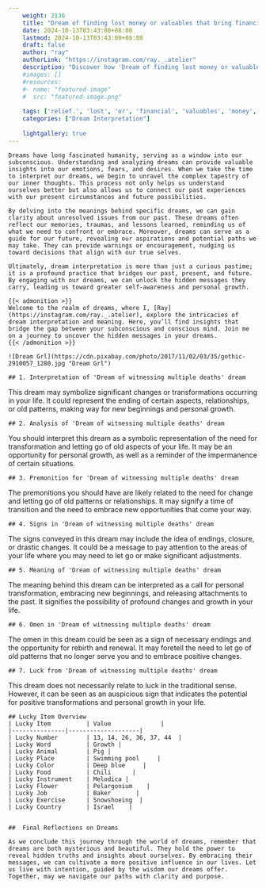 ```yaml
---
    weight: 2136
    title: "Dream of finding lost money or valuables that bring financial relief."  # Assuming 'title' column exists
    date: 2024-10-13T03:43:00+08:00
    lastmod: 2024-10-13T03:43:00+08:00
    draft: false
    author: "ray"
    authorLink: "https://instagram.com/ray._.atelier"
    description: "Discover how 'Dream of finding lost money or valuables that bring financial relief.' can interpret your future and uncover its significant meanings in your life."
    #images: []
    #resources:
    #- name: "featured-image"
    #  src: "featured-image.png"
    
    tags: ['relief.', 'lost', 'or', 'financial', 'valuables', 'money', 'Dream', 'bring', 'of', 'that', 'finding']
    categories: ["Dream Interpretation"]
    
    lightgallery: true
---
```

    
    Dreams have long fascinated humanity, serving as a window into our subconscious. Understanding and analyzing dreams can provide valuable insights into our emotions, fears, and desires. When we take the time to interpret our dreams, we begin to unravel the complex tapestry of our inner thoughts. This process not only helps us understand ourselves better but also allows us to connect our past experiences with our present circumstances and future possibilities.
    
    By delving into the meanings behind specific dreams, we can gain clarity about unresolved issues from our past. These dreams often reflect our memories, traumas, and lessons learned, reminding us of what we need to confront or embrace. Moreover, dreams can serve as a guide for our future, revealing our aspirations and potential paths we may take. They can provide warnings or encouragement, nudging us toward decisions that align with our true selves.
    
    Ultimately, dream interpretation is more than just a curious pastime; it is a profound practice that bridges our past, present, and future. By engaging with our dreams, we can unlock the hidden messages they carry, leading us toward greater self-awareness and personal growth.
    
    {{< admonition >}}
    Welcome to the realm of dreams, where I, [Ray](https://instagram.com/ray._.atelier), explore the intricacies of dream interpretation and meaning. Here, you’ll find insights that bridge the gap between your subconscious and conscious mind. Join me on a journey to uncover the hidden messages in your dreams.
    {{< /admonition >}}
    
    ![Dream Grl](https://cdn.pixabay.com/photo/2017/11/02/03/35/gothic-2910057_1280.jpg "Dream Grl")
    
    ## 1. Interpretation of 'Dream of witnessing multiple deaths' dream
    
This dream may symbolize significant changes or transformations occurring in your life. It could represent the ending of certain aspects, relationships, or old patterns, making way for new beginnings and personal growth.
    
    ## 2. Analysis of 'Dream of witnessing multiple deaths' dream
    
You should interpret this dream as a symbolic representation of the need for transformation and letting go of old aspects of your life. It may be an opportunity for personal growth, as well as a reminder of the impermanence of certain situations.
    
    ## 3. Premonition for 'Dream of witnessing multiple deaths' dream
    
The premonitions you should have are likely related to the need for change and letting go of old patterns or relationships. It may signify a time of transition and the need to embrace new opportunities that come your way.
    
    ## 4. Signs in 'Dream of witnessing multiple deaths' dream
    
The signs conveyed in this dream may include the idea of endings, closure, or drastic changes. It could be a message to pay attention to the areas of your life where you may need to let go or make significant adjustments.
    
    ## 5. Meaning of 'Dream of witnessing multiple deaths' dream
    
The meaning behind this dream can be interpreted as a call for personal transformation, embracing new beginnings, and releasing attachments to the past. It signifies the possibility of profound changes and growth in your life.
    
    ## 6. Omen in 'Dream of witnessing multiple deaths' dream
    
The omen in this dream could be seen as a sign of necessary endings and the opportunity for rebirth and renewal. It may foretell the need to let go of old patterns that no longer serve you and to embrace positive changes.
    
    ## 7. Luck from 'Dream of witnessing multiple deaths' dream
    
This dream does not necessarily relate to luck in the traditional sense. However, it can be seen as an auspicious sign that indicates the potential for positive transformations and personal growth in your life.
    
    ## Lucky Item Overview
    | Lucky Item          | Value              |
    |---------------|--------------------|
    | Lucky Number        | 13, 14, 26, 36, 37, 44  |
    | Lucky Word          | Growth |
    | Lucky Animal        | Pig |
    | Lucky Place         | Swimming pool     |
    | Lucky Color         | Deep blue     |
    | Lucky Food          | Chili      |
    | Lucky Instrument    | Melodica |
    | Lucky Flower        | Pelargonium    |
    | Lucky Job           | Baker       |
    | Lucky Exercise      | Snowshoeing  |
    | Lucky Country       | Israel    |
    
    
    ##  Final Reflections on Dreams
    
    As we conclude this journey through the world of dreams, remember that dreams are both mysterious and beautiful. They hold the power to reveal hidden truths and insights about ourselves. By embracing their messages, we can cultivate a more positive influence in our lives. Let us live with intention, guided by the wisdom our dreams offer. Together, may we navigate our paths with clarity and purpose.
    